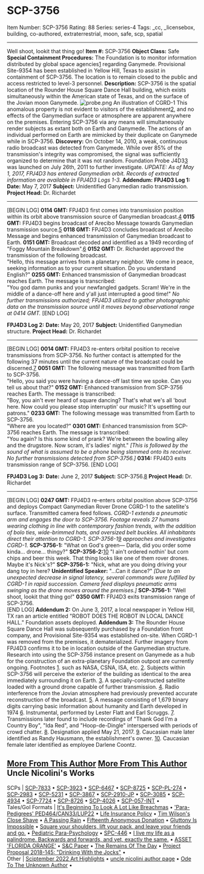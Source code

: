 # SCP-3756
Item Number: SCP-3756
Rating: 88
Series: series-4
Tags: _cc, _licensebox, building, co-authored, extraterrestrial, moon, safe, scp, spatial

---

Well shoot, lookit that thing go!
**Item #:** SCP-3756
**Object Class:** Safe
**Special Containment Procedures:** The Foundation is to monitor information distributed by global space agencies[1](javascript:;) regarding Ganymede. Provisional Site-9354 has been established in Yellow Hill, Texas to assist in containment of SCP-3756. The location is to remain closed to the public and access restricted to level-3 personnel.
**Description:** SCP-3756 is the spatial location of the Rounder House Square Dance Hall building, which exists simultaneously within the American state of Texas, and on the surface of the Jovian moon Ganymede.
![probe.png](https://scp-wiki.wdfiles.com/local--files/scp-3756/probe.png)
An illustration of CGRD-1
This anomalous property is not evident to visitors of the establishment[2](javascript:;), and no effects of the Ganymedian surface or atmosphere are apparent anywhere on the premises. Entering SCP-3756 via any means will simultaneously render subjects as extant both on Earth and Ganymede. The actions of an individual performed on Earth are mimicked by their duplicate on Ganymede while in SCP-3756.
**Discovery:** On October 14, 2010, a weak, continuous radio broadcast was detected from Ganymede. While over 85% of the transmission's integrity was compromised, the signal was sufficiently organized to determine that it was not random. Foundation Probe J4D3[3](javascript:;) was launched on July 26th, 2011 to further investigate.
_UPDATE: As of May 1, 2017, FPJ4D3 has entered Ganymedian orbit. Records of extracted information are available in FPJ4D3 Logs 1-3._
**Addendum:**
**FPJ4D3 Log 1:**
**Date:** May 7, 2017
**Subject:** Unidentified Ganymedian radio transmission.
**Project Head:** Dr. Richardet
* * *
[BEGIN LOG]
**0114 GMT:** FPJ4D3 first comes into transmission position within its orbit above transmission source of Ganymedian broadcast.[4](javascript:;)
**0115 GMT:** FPJ4D3 begins broadcast of Arecibo Message towards Ganymedian transmission source.[5](javascript:;)
**0118 GMT:** FPJ4D3 concludes broadcast of Arecibo Message and begins enhanced transmission of Ganymedian broadcast to Earth.
**0151 GMT:** Broadcast decoded and identified as a 1949 recording of "Foggy Mountain Breakdown".[6](javascript:;)
**0152 GMT:** Dr. Richardet approved the transmission of the following broadcast.  
"Hello, this message arrives from a planetary neighbor. We come in peace, seeking information as to your current situation. Do you understand English?"
**0255 GMT:** Enhanced transmission of Ganymedian broadcast reaches Earth. The message is transcribed:  
"You god damn punks and your newfangled gadgets. Scram! We're in the middle of a dance-off here and y'all just interrupted a good time!"
_No further transmissions authorized; FPJ4D3 utilized to gather photographic data on the transmission source until it moves beyond observational range at 0414 GMT._
[END LOG]
  
  

**FPJ4D3 Log 2:**
**Date:** May 20, 2017
**Subject:** Unidentified Ganymedian structure.
**Project Head:** Dr. Richardet
* * *
[BEGIN LOG]
**0014 GMT:** FPJ4D3 re-enters orbital position to receive transmissions from SCP-3756. No further contact is attempted for the following 37 minutes until the current nature of the broadcast could be discerned.[7](javascript:;)
**0051 GMT:** The following message was transmitted from Earth to SCP-3756.  
"Hello, you said you were having a dance-off last time we spoke. Can you tell us about that?"
**0152 GMT:** Enhanced transmission from SCP-3756 reaches Earth. The message is transcribed:  
"Boy, you ain't ever heard of square dancing? That's what we's all 'bout here. Now could you please stop interruptin' our music? It's upsetting our patrons."
**0233 GMT:** The following message was transmitted from Earth to SCP-3756.  
"Where are you located?"
**0301 GMT:** Enhanced transmission from SCP-3756 reaches Earth. The message is transcribed:  
"You again? Is this some kind of prank? We're between the bowling alley and the drugstore. Now scram, it's ladies' night."
_[This is followed by the sound of what is assumed to be a phone being slammed onto its receiver. No further transmissions detected from SCP-3756.]_
**0314:** FPJ4D3 exits transmission range of SCP-3756.
[END LOG]
  
  

**FPJ4D3 Log 3:**
**Date:** June 2, 2017
**Subject:** SCP-3756.[8](javascript:;)
**Project Head:** Dr. Richardet
* * *
[BEGIN LOG]
**0247 GMT:** FPJ4D3 re-enters orbital position above SCP-3756 and deploys Compact Ganymedian Rover Drone CGRD-1 to the satellite's surface. Transmitted camera feed follows.
_CGRD-1 extends a pneumatic arm and engages the door to SCP-3756. Footage reveals 27 humans wearing clothing in line with contemporary fashion trends, with the addition of bolo ties, wide-brimmed hats, and oversized belt buckles. All inhabitants direct their attention to CGRD-1._
_SCP-3756-1[9](javascript:;) approaches and investigates CGRD-1._
**SCP-3756-1:** "What on God's green— Darla, did you order some kinda… drone… thingy?"
**SCP-3756-2:**[10](javascript:;) "I ain't ordered nothin' but corn chips and beer this week. That thing looks like one of them rover drones. Maybe it's Nick's?"
**SCP-3756-1:** "Nick, what are you doing driving your dang toy in here?
**Unidentified Speaker:** "…Can it dance?"
_[Due to an unexpected decrease in signal latency, several commands were fulfilled by CGRD-1 in rapid succession. Camera feed displays pneumatic arms swinging as the drone moves around the premises.]_
**SCP-3756-1:** "Well shoot, lookit that thing go!"
**0350 GMT:** FPJ4D3 exits transmission range of SCP-3756.  
[END LOG]
**Addendum 2:** On June 3, 2017, a local newspaper in Yellow Hill, TX ran an article entitled "ROBOT DOES THE ROBOT IN LOCAL DANCE HALL." Foundation assets deployed.
**Addendum 3:** The Rounder House Square Dance Hall was subsequently purchased by a Foundation front company, and Provisional Site-9354 was established on-site. When CGRD-1 was removed from the premises, it dematerialized. Further imagery from FPJ4D3 confirms it to be in location outside of the Ganymedian structure. Research into using the SCP-3756 instance present on Ganymede as a hub for the construction of an extra-planetary Foundation outpost are currently ongoing.
Footnotes
[1](javascript:;). such as NASA, CSNA, ISA, etc.
[2](javascript:;). Subjects within SCP-3756 will perceive the exterior of the building as identical to the area immediately surrounding it on Earth.
[3](javascript:;). A specially-constructed satellite loaded with a ground drone capable of further transmission.
[4](javascript:;). Radio interference from the Jovian atmosphere had previously prevented accurate reconstruction of the broadcast.
[5](javascript:;). A message consisting of 1,679 binary digits carrying basic information about humanity and Earth developed in 1974
[6](javascript:;). Instrumental, performed by Lester Flatt and Earl Scruggs.
[7](javascript:;). Transmissions later found to include recordings of "Thank God I'm a Country Boy", "Ida Red", and "Hoop-de-Dingle" interspersed with periods of crowd chatter.
[8](javascript:;). Designation applied May 21, 2017.
[9](javascript:;). Caucasian male later identified as Randy Hausmann, the establishment's owner.
[10](javascript:;). Caucasian female later identified as employee Darlene Coontz.
  
  
  

[More From This Author](javascript:;)
[More From This Author](javascript:;)
Uncle Nicolini's Works  
---  
SCPs |  [SCP-7833](/scp-7833) • [SCP-3923](/scp-3923) • [SCP-6467](/scp-6467) • [SCP-8725](/scp-8725) • [SCP-PL-274](/scp-pl-274) • [SCP-2983](/scp-2983) • [SCP-5231](/scp-5231) • [SCP-3867](/scp-3867) • [SCP-2910-JP](/scp-2910-jp) • [SCP-3085](/scp-3085) • [SCP-4934](/scp-4934) • [SCP-7724](/scp-7724) • [SCP-8726](/scp-8726) • [SCP-4026](/scp-4026) • [SCP-057-INT](/scp-057-int) •  
Tales/GoI Formats |  [It's Beginning To Look A Lot Like Breachmas](/its-beginning-to-look-a-lot-like-breachmas) • ['Para-Pedigrees' PED464/CAN33/LUP22](/para-puppies) • [Life Insurance Policy](/life-insurance-policy) • [Tim Wilson's Close Shave](/tim-wilson-s-close-shave) • [A Passing Rain](/a-passing-rain) • [Fifteenth Anonymous Donation](/fifteenth-anonymous-donation) • [Gluttony Is Impossible](/gluttony-is-impossible) • [Square your shoulders, lift your pack, and leave your friends and go.](/square-your-shoulders) • [Pediatric Para-Psychology](/pediatric-para-psychology) • [SPC-446](/spc-446) • [I live my life as a palindrome. Backwards and forwards, and yet, exactly the same.](/palindrome) • [ASSET 'FLORIDA ORANGE'](/asset-florida-orange) • [S&C Paper](/sc-paper) • [The Remains Of The Day](/the-remains-of-the-day) • [Project Proposal 2018-145: "Drinking With the Jocks"](/project-proposal-2018-145) •  
Other |  [Sciptember 2022 Art Highlights](/sciptember-2022-art) • [uncle nicolini author page](/uncle-nicolini-author-page) • [Ode To The Unknown Author](/ode-to-the-unknown-author) •